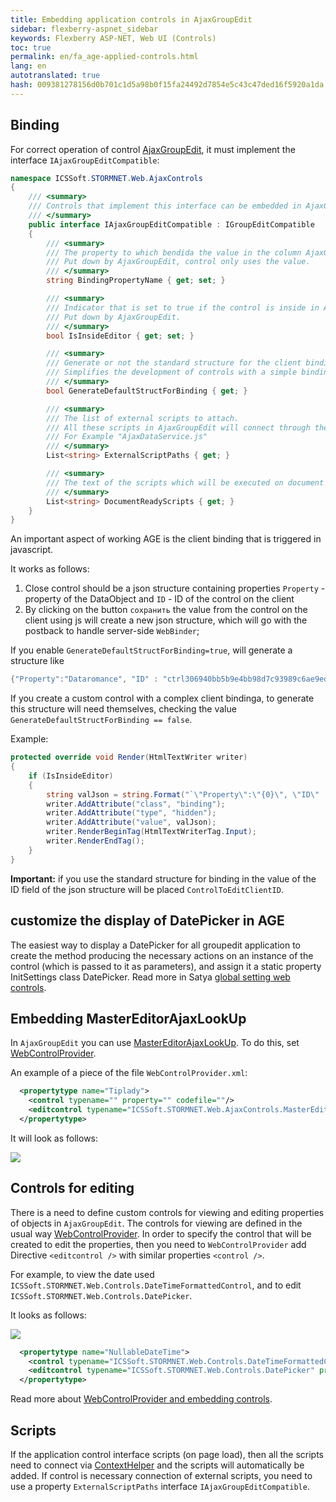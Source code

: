 ```yaml
--- 
title: Embedding application controls in AjaxGroupEdit 
sidebar: flexberry-aspnet_sidebar 
keywords: Flexberry ASP-NET, Web UI (Controls) 
toc: true 
permalink: en/fa_age-applied-controls.html 
lang: en 
autotranslated: true 
hash: 009381278156d0b701c1d5a98b0f15fa24492d7854e5c43c47ded16f5920a1da 
--- 
```


## Binding 

For correct operation of control [AjaxGroupEdit](fa_ajax-group-edit.html), it must implement the interface `IAjaxGroupEditCompatible`: 

```csharp
namespace ICSSoft.STORMNET.Web.AjaxControls
{
    /// <summary> 
    /// Controls that implement this interface can be embedded in AjaxGroupEdit 
    /// </summary> 
    public interface IAjaxGroupEditCompatible : IGroupEditCompatible
    {
        /// <summary> 
        /// The property to which bendida the value in the column AjaxGroupEdit. 
        /// Put down by AjaxGroupEdit, control only uses the value. 
        /// </summary> 
        string BindingPropertyName { get; set; }

        /// <summary> 
        /// Indicator that is set to true if the control is inside in AjaxGroupEdit. 
        /// Put down by AjaxGroupEdit. 
        /// </summary> 
        bool IsInsideEditor { get; set; }

        /// <summary> 
        /// Generate or not the standard structure for the client binding. 
        /// Simplifies the development of controls with a simple bindinga. 
        /// </summary> 
        bool GenerateDefaultStructForBinding { get; }

        /// <summary> 
        /// The list of external scripts to attach. 
        /// All these scripts in AjaxGroupEdit will connect through the ContextHelper. 
        /// For Example "AjaxDataService.js" 
        /// </summary> 
        List<string> ExternalScriptPaths { get; }

        /// <summary> 
        /// The text of the scripts which will be executed on document ready AjaxGroupEdit 
        /// </summary> 
        List<string> DocumentReadyScripts { get; }
    }
}
``` 

An important aspect of working AGE is the client binding that is triggered in javascript. 

It works as follows: 
1. Close control should be a json structure containing properties `Property` - property of the DataObject and `ID` - ID of the control on the client 
2. By clicking on the button `сохранить` the value from the control on the client using js will create a new json structure, which will go with the postback to handle server-side `WebBinder`; 

If you enable `GenerateDefaultStructForBinding=true`, will generate a structure like 

```csharp
{"Property":"Dataromance", "ID" : "ctrl306940bb5b9e4bb98d7c93989c6ae9ed_ctrlдатарождения_ctrl"}
``` 

If you create a custom control with a complex client bindinga, to generate this structure will need themselves, checking the value `GenerateDefaultStructForBinding == false`. 

Example: 

```csharp
protected override void Render(HtmlTextWriter writer)
{
    if (IsInsideEditor)
    {
        string valJson = string.Format("`\"Property\":\"{0}\", \"ID\" : \"{1}\"`", BindingPropertyName, ID + "_ctrl");
        writer.AddAttribute("class", "binding");
        writer.AddAttribute("type", "hidden");
        writer.AddAttribute("value", valJson);
        writer.RenderBeginTag(HtmlTextWriterTag.Input);
        writer.RenderEndTag();
    }
}
``` 

**Important:** if you use the standard structure for binding in the value of the ID field of the json structure will be placed `ControlToEditClientID`. 

## customize the display of DatePicker in AGE 

The easiest way to display a DatePicker for all groupedit application to create the method producing the necessary actions on an instance of the control (which is passed to it as parameters), and assign it a static property InitSettings class DatePicker. Read more in Satya [global setting web controls](fa_init-control-settings-delegate.html). 

## Embedding MasterEditorAjaxLookUp 

In `AjaxGroupEdit` you can use [MasterEditorAjaxLookUp](fa_master-editor-ajax-lookup.html). To do this, set [WebControlProvider](fa_master-editor-ajax-lookup.html). 

An example of a piece of the file `WebControlProvider.xml`: 

```xml
  <propertytype name="Tiplady">
    <control typename="" property="" codefile=""/>
    <editcontrol typename="ICSSoft.STORMNET.Web.AjaxControls.MasterEditorAjaxLookUp" property="SelectedMasterPK" codefile=""/>
  </propertytype>
``` 

It will look as follows: 

![](/images/pages/products/flexberry-aspnet/controls/groupedit/wge-ajax-lookup.jpg) 

## Controls for editing 
There is a need to define custom controls for viewing and editing properties of objects in `AjaxGroupEdit`. The controls for viewing are defined in the usual way [WebControlProvider](fa_web-control-provider.html). In order to specify the control that will be created to edit the properties, then you need to `WebControlProvider` add Directive `<editcontrol />` with similar properties `<control />`. 

For example, to view the date used `ICSSoft.STORMNET.Web.Controls.DateTimeFormattedControl`, and to edit `ICSSoft.STORMNET.Web.Controls.DatePicker`. 

It looks as follows: 

![](/images/pages/products/flexberry-aspnet/controls/groupedit/wge-dates.jpg) 

```xml
  <propertytype name="NullableDateTime">
    <control typename="ICSSoft.STORMNET.Web.Controls.DateTimeFormattedControl" property="Text" codefile="DateTimeFormattedControl.ascx"/>
    <editcontrol typename="ICSSoft.STORMNET.Web.Controls.DatePicker" property="Text" codefile="The DatePicker.ascx"/>
  </propertytype>
``` 

Read more about [WebControlProvider and embedding controls](fa_web-control-provider.html). 

## Scripts 

If the application control interface scripts (on page load), then all the scripts need to connect via [ContextHelper](fa_context-helper.html) and the scripts will automatically be added. If control is necessary connection of external scripts, you need to use a property `ExternalScriptPaths` interface `IAjaxGroupEditCompatible`.


